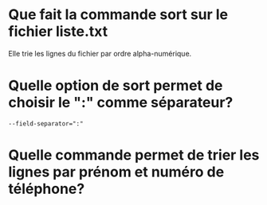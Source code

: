 # Que fait la commande sort sur le fichier liste.txt
Elle trie les lignes du fichier par ordre alpha-numérique.

# Quelle option de sort permet de choisir le ":" comme séparateur?
`--field-separator=":"`

# Quelle commande permet de trier les lignes par prénom et numéro de téléphone?

